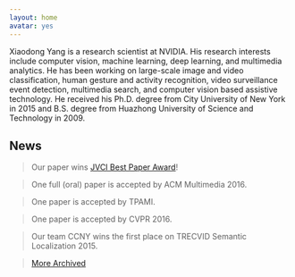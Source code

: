 ```yaml
---
layout: home
avatar: yes
---
```


Xiaodong Yang is a research scientist at NVIDIA. His research interests include computer vision, machine learning, deep learning, and multimedia analytics. He has been working on large-scale image and video classification, human gesture and activity recognition, video surveillance event detection, multimedia search, and computer vision based assistive technology. He received his Ph.D. degree from City University of New York in 2015 and B.S. degree from Huazhong University of Science and Technology in 2009. 

## News

> Our paper wins [JVCI Best Paper Award](/publications/papers/jvci-best-paper-award.pdf)!

> One full (oral) paper is accepted by ACM Multimedia 2016.

> One paper is accepted by TPAMI. 

> One paper is accepted by CVPR 2016.

> Our team CCNY wins the first place on TRECVID Semantic Localization 2015.

> [More Archived](/news)
